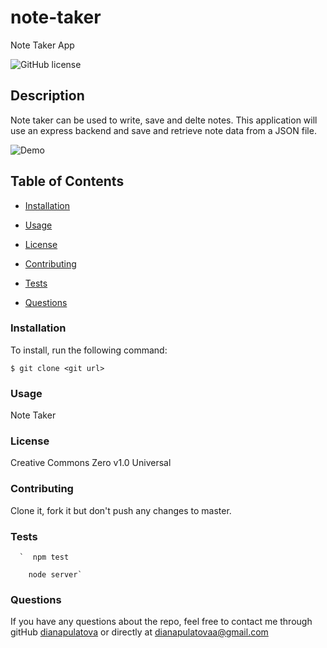 # note-taker
Note Taker App



  ![GitHub license](https://img.shields.io/badge/license-Creative%20Commons%20Zero%20v1.0%20Universal-blue.svg)

  ## Description
  Note taker can be used to write, save and delte notes. This application will use an express backend and save and retrieve note data from a JSON file.

  ![Demo](Demo/note-taker-demo.gif)





 


  ## Table of Contents

  * [Installation](#installation)

  * [Usage](#usage)

  * [License](#license)
 
  * [Contributing](#contributing)
   
  * [Tests](#tests)

  * [Questions](#questions)
   
 
  ### Installation

  To install, run the following command:

  ```
  $ git clone <git url>
  ```

  ### Usage
  Note Taker
  
  
  ### License
  Creative Commons Zero v1.0 Universal


  ### Contributing
  Clone it, fork it but don't push any changes to master.
  
  ### Tests
     
      
      `  npm test

        node server`
      
      

        
  ### Questions
   
  
  If you have any questions about the repo, feel free to contact me through gitHub [dianapulatova](https://github.com/dianapulatova)
  or directly at <dianapulatovaa@gmail.com>


